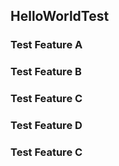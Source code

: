 HelloWorldTest
---

### Test Feature A
### Test Feature B
### Test Feature C
### Test Feature D
### Test Feature C
